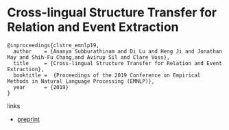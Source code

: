 # Cross-lingual Structure Transfer for Relation and Event Extraction

```
@inproceedings{clstre_emnlp19,
  author    = {Ananya Subburathinam and Di Lu and Heng Ji and Jonathan May and Shih-Fu Chang,and Avirup Sil and Clare Voss},
  title     = {Cross-lingual Structure Transfer for Relation and Event Extraction},
  booktitle =  {Proceedings of the 2019 Conference on Empirical Methods in Natural Language Processing (EMNLP)},
  year      = {2019}
}
```

links
- [preprint](http://nlp.cs.rpi.edu/paper/crosslingualstructure2019.pdf)

